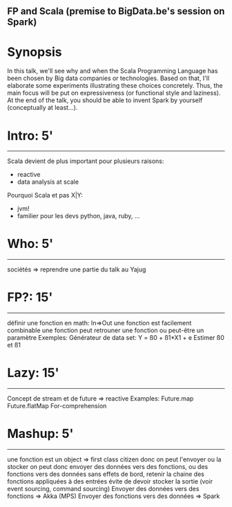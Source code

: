 ## FP and Scala (premise to BigData.be's session on Spark)

# Synopsis
In this talk, we'll see why and when the Scala Programming Language has been chosen by Big data companies or technologies.
Based on that, I'll elaborate some experiments illustrating these choices concretely.
Thus, the main focus will be put on expressiveness (or functional style and laziness).
At the end of the talk, you should be able to invent Spark by yourself (conceptually at least...).


# Intro: 5'
-----
Scala devient de plus important pour plusieurs raisons:
* reactive
* data analysis at scale

Pourquoi Scala et pas X|Y:
* jvm!
* familier pour les devs python, java, ruby, ...

# Who: 5'
---
sociétés => reprendre une partie du talk au Yajug

# FP?: 15'
---
définir une fonction en math: In=>Out
une fonction est facilement combinable
une fonction peut retrouner une fonction ou peut-être un paramètre
Exemples:
Générateur de data set: Y = ß0 + ß1*X1 + e
Estimer ß0 et ß1


# Lazy: 15'
----
Concept de stream et de future => reactive
Examples:
Future.map
Future.flatMap
For-comprehension


# Mashup: 5'
------
une fonction est un object => first class citizen
donc on peut l'envoyer ou la stocker
on peut donc envoyer des données vers des fonctions, ou des fonctions vers des données
sans effets de bord, retenir la chaine des fonctions appliquées à des entrées évite de devoir stocker la sortie (voir event sourcing, command sourcing)
Envoyer des données vers des fonctions => Akka (MPS)
Envoyer des fonctions vers des données => Spark